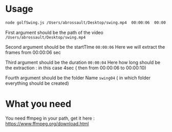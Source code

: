 # Usage

```bash
node golfSwing.js /Users/abrossault/Desktop/swing.mp4  00:00:06  00:00:04  swing04
```

First argument should be the path of the video ``` /Users/abrossault/Desktop/swing.mp4 ```

Second argument should be the startTIme ```00:00:06``` Here we will extract the frames from 00:00:06 sec 

Third argument should be the duration ```00:00:04``` Here how long should be the extraction : in this case 4sec ( then from 00:00:06 to 00:00:10)

Fourth argument should be the folder Name ```swing04``` ( in which folder everything should be created)


# What you need 

You need ffmpeg in your path, get it here : https://www.ffmpeg.org/download.html